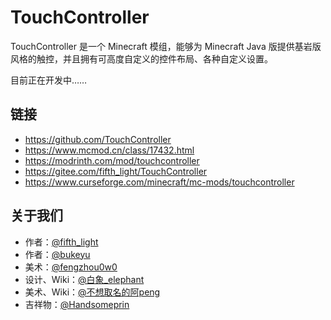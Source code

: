 # TouchController

TouchController 是一个 Minecraft 模组，能够为 Minecraft Java 版提供基岩版风格的触控，并且拥有可高度自定义的控件布局、各种自定义设置。

目前正在开发中……

## 链接

- <https://github.com/TouchController>
- <https://www.mcmod.cn/class/17432.html>
- <https://modrinth.com/mod/touchcontroller>
- <https://gitee.com/fifth_light/TouchController>
- <https://www.curseforge.com/minecraft/mc-mods/touchcontroller>

## 关于我们

- 作者：[@fifth_light](https://github.com/fifth-light)
- 作者：[@bukeyu](https://github.com/bukeyu)
- 美术：[@fengzhou0w0](https://github.com/fengzhou0w0)
- 设计、Wiki：[@白象_elephant](https://github.com/WhiteElephant-abc)
- 美术、Wiki：[@不想取名的阿peng](https://github.com/apx201)
- 吉祥物：[@Handsomeprin](https://github.com/Handsomeprin)
